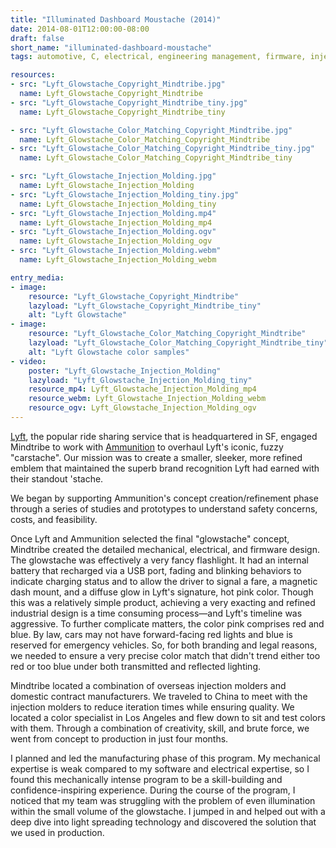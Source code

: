 ```yaml
---
title: "Illuminated Dashboard Moustache (2014)"
date: 2014-08-01T12:00:00-08:00
draft: false
short_name: "illuminated-dashboard-moustache"
tags: automotive, C, electrical, engineering management, firmware, injection molding, manufacturing, mechanical, program management

resources:
- src: "Lyft_Glowstache_Copyright_Mindtribe.jpg"
  name: Lyft_Glowstache_Copyright_Mindtribe
- src: "Lyft_Glowstache_Copyright_Mindtribe_tiny.jpg"
  name: Lyft_Glowstache_Copyright_Mindtribe_tiny

- src: "Lyft_Glowstache_Color_Matching_Copyright_Mindtribe.jpg"
  name: Lyft_Glowstache_Color_Matching_Copyright_Mindtribe
- src: "Lyft_Glowstache_Color_Matching_Copyright_Mindtribe_tiny.jpg"
  name: Lyft_Glowstache_Color_Matching_Copyright_Mindtribe_tiny

- src: "Lyft_Glowstache_Injection_Molding.jpg"
  name: Lyft_Glowstache_Injection_Molding
- src: "Lyft_Glowstache_Injection_Molding_tiny.jpg"
  name: Lyft_Glowstache_Injection_Molding_tiny
- src: "Lyft_Glowstache_Injection_Molding.mp4"
  name: Lyft_Glowstache_Injection_Molding_mp4
- src: "Lyft_Glowstache_Injection_Molding.ogv"
  name: Lyft_Glowstache_Injection_Molding_ogv
- src: "Lyft_Glowstache_Injection_Molding.webm"
  name: Lyft_Glowstache_Injection_Molding_webm

entry_media:
- image:
    resource: "Lyft_Glowstache_Copyright_Mindtribe"
    lazyload: "Lyft_Glowstache_Copyright_Mindtribe_tiny"
    alt: "Lyft Glowstache"
- image:
    resource: "Lyft_Glowstache_Color_Matching_Copyright_Mindtribe"
    lazyload: "Lyft_Glowstache_Color_Matching_Copyright_Mindtribe_tiny"
    alt: "Lyft Glowstache color samples"
- video:
    poster: "Lyft_Glowstache_Injection_Molding"
    lazyload: "Lyft_Glowstache_Injection_Molding_tiny"
    resource_mp4: Lyft_Glowstache_Injection_Molding_mp4
    resource_webm: Lyft_Glowstache_Injection_Molding_webm
    resource_ogv: Lyft_Glowstache_Injection_Molding_ogv
---
```

[Lyft](https://www.lyft.com), the popular ride sharing service that is headquartered in SF, engaged Mindtribe to work with [Ammunition](https://ammunitiongroup.com) to overhaul Lyft's iconic, fuzzy "carstache". Our mission was to create a smaller, sleeker, more refined emblem that maintained the superb brand recognition Lyft had earned with their standout 'stache.

We began by supporting Ammunition's concept creation/refinement phase through a series of studies and prototypes to understand safety concerns, costs, and feasibility.

Once Lyft and Ammunition selected the final "glowstache" concept, Mindtribe created the detailed mechanical, electrical, and firmware design. The glowstache was effectively a very fancy flashlight. It had an internal battery that recharged via a USB port, fading and blinking behaviors to indicate charging status and to allow the driver to signal a fare, a magnetic dash mount, and a diffuse glow in Lyft's signature, hot pink color. Though this was a relatively simple product, achieving a very exacting and refined industrial design is a time consuming process&mdash;and Lyft's timeline was aggressive. To further complicate matters, the color pink comprises red and blue. By law, cars may not have forward-facing red lights and blue is reserved for emergency vehicles. So, for both branding and legal reasons, we needed to ensure a very precise color match that didn't trend either too red or too blue under both transmitted and reflected lighting.

Mindtribe located a combination of overseas injection molders and domestic contract manufacturers. We traveled to China to meet with the injection molders to reduce iteration times while ensuring quality. We located a color specialist in Los Angeles and flew down to sit and test colors with them. Through a combination of creativity, skill, and brute force, we went from concept to production in just four months.

I planned and led the manufacturing phase of this program. My mechanical expertise is weak compared to my software and electrical expertise, so I found this mechanically intense program to be a skill-building and confidence-inspiring experience. During the course of the program, I noticed that my team was struggling with the problem of even illumination within the small volume of the glowstache. I jumped in and helped out with a deep dive into light spreading technology and discovered the solution that we used in production.
